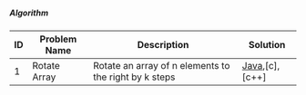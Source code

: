 ##### Algorithm 

|ID| Problem Name  			 | Description                                	       | Solution       |
|--| -------------------------- | --------------------------------------------------- |----------------|
|1 | Rotate Array				 |Rotate an array of n elements to the right by k steps|[Java][1],[c],[c++]|


[1]: Array/RotateArray.java		
